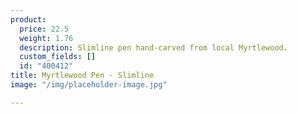 ```yaml
---
product:
  price: 22.5
  weight: 1.76
  description: Slimline pen hand-carved from local Myrtlewood.
  custom_fields: []
  id: "400412"
title: Myrtlewood Pen - Slimline
image: "/img/placeholder-image.jpg"

---
```

